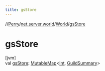 ```yaml
---
title: gsStore
---
```

//[Perry](../../../index.html)/[net.server.world](../index.html)/[World](index.html)/[gsStore](gs-store.html)



# gsStore



[jvm]\
val [gsStore](gs-store.html): [MutableMap](https://kotlinlang.org/api/latest/jvm/stdlib/kotlin.collections/-mutable-map/index.html)<[Int](https://kotlinlang.org/api/latest/jvm/stdlib/kotlin/-int/index.html), [GuildSummary](../../net.server.guild/-guild-summary/index.html)>




